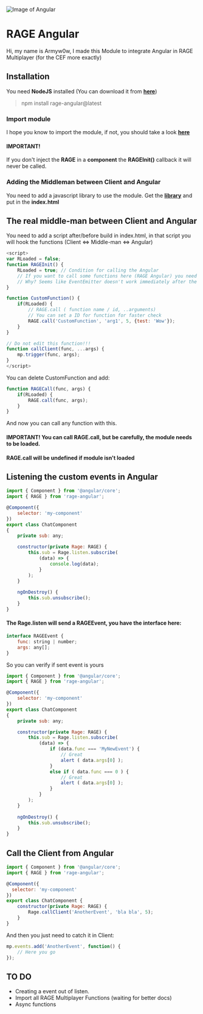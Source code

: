![Image of Angular](https://angular.io/assets/images/logos/angular/angular.png)

# RAGE Angular

Hi, my name is Armyw0w, I made this Module to integrate Angular in RAGE Multiplayer (for the CEF more exactly)

## Installation

You need **NodeJS** installed (You can download it from **[here](https://nodejs.org)**)
> npm install rage-angular@latest

### Import module

I hope you know to import the module, if not, you should take a look **[here](https://angular.io/guide/ngmodule)**

#### IMPORTANT!
If you don't inject the **RAGE** in a **component** the **RAGEInit()** callback it will never be called.
 
### Adding the Middleman between Client and Angular

You need to add a javascript library to use the module.
Get the **[library](https://github.com/Armyw0w/RAGEAngular/blob/master/middleman.min.js)** and put in the **index.html**
 
> <script type="text/javascript" src="middleman.min.js"></script>
 
## The real middle-man between Client and Angular

You need to add a script after/before build in index.html, in that script you will hook the functions (Client <=> Middle-man <=> Angular)

```javascript
<script>
var RLoaded = false;
function RAGEInit() {
    RLoaded = true; // Condition for calling the Angular
    // If you want to call some functions here (RAGE Angular) you need to add a Timeout with +500ms
    // Why? Seems like EventEmitter doesn't work immediately after the service is injected
}

function CustomFunction() {
    if(RLoaded) {
        // RAGE.call ( function name / id, ..arguments)
        // You can set a ID for function for faster check
        RAGE.call('CustomFunction', 'arg1', 5, {test: 'Wow'});
    }
}

// Do not edit this function!!!
function callClient(func, ...args) {
    mp.trigger(func, args);
}
</script>
```

You can delete CustomFunction and add:
```javascript
function RAGECall(func, args) {
    if(RLoaded) {
        RAGE.call(func, args);
    }
}
```
And now you can call any function with this.
#### IMPORTANT! You can call RAGE.call, but be carefully, the module needs to be loaded.
#### RAGE.call will be undefined if module isn't loaded

## Listening the custom events in Angular

```javascript
import { Component } from '@angular/core'; 
import { RAGE } from 'rage-angular'; 

@Component({ 
	selector: 'my-component' 
}) 
export class ChatComponent 
{ 
	private sub: any;

	constructor(private Rage: RAGE) { 
		this.sub = Rage.listen.subscribe( 
			(data) => { 
				console.log(data); 
			} 
		); 
	} 
	
	ngOnDestroy() {
		this.sub.unsubscribe();
	}
}
```
#### The Rage.listen will send a RAGEEvent, you have the interface here:
```javascript
interface RAGEEvent {
    func: string | number;
    args: any[];
}
```

So you can verify if sent event is yours
```javascript
import { Component } from '@angular/core'; 
import { RAGE } from 'rage-angular'; 

@Component({ 
	selector: 'my-component' 
}) 
export class ChatComponent 
{ 
	private sub: any;

	constructor(private Rage: RAGE) { 
		this.sub = Rage.listen.subscribe( 
			(data) => { 
				if (data.func === 'MyNewEvent') { 
					// Great 
					alert ( data.args[0] ); 
				}
				else if ( data.func === 0 ) { 
					// Great 
					alert ( data.args[0] ); 
				} 
			} 
		); 
	} 
	
	ngOnDestroy() {
		this.sub.unsubscribe();
	}
}
```

## Call the Client from Angular

```javascript
import { Component } from '@angular/core';
import { RAGE } from 'rage-angular';

@Component({
  selector: 'my-component'
})
export class ChatComponent {
    constructor(private Rage: RAGE) {
        Rage.callClient('AnotherEvent', 'bla bla', 5);
    }
}
```

And then you just need to catch it in Client:
```javascript
mp.events.add('AnotherEvent', function() {
    // Here you go
});
```

## TO DO

* Creating a event out of listen.
* Import all RAGE Multiplayer Functions (waiting for better docs)
* Async functions
